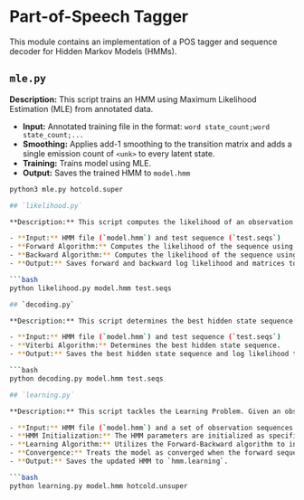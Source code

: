# Part-of-Speech Tagger
This module contains an implementation of a POS tagger and sequence decoder 
for Hidden Markov Models (HMMs).

## `mle.py`

**Description:** This script trains an HMM using Maximum Likelihood Estimation (MLE) from annotated data.

- **Input:** Annotated training file in the format: `word state_count;word state_count;...`
- **Smoothing:** Applies add-1 smoothing to the transition matrix and adds a single emission count of `<unk>` to every latent state.
- **Training:** Trains model using MLE.
- **Output:** Saves the trained HMM to `model.hmm`

```bash
python3 mle.py hotcold.super

## `likelihood.py`

**Description:** This script computes the likelihood of an observation sequence given an HMM.

- **Input:** HMM file (`model.hmm`) and test sequence (`test.seqs`)
- **Forward Algorithm:** Computes the likelihood of the sequence using the forward algorithm.
- **Backward Algorithm:** Computes the likelihood of the sequence using the backward algorithm.
- **Output:** Saves forward and backward log likelihood and matrices to `hmm.likelihood`

```bash
python likelihood.py model.hmm test.seqs

## `decoding.py`

**Description:** This script determines the best hidden state sequence for an observation sequence using the Viterbi algorithm.

- **Input:** HMM file (`model.hmm`) and test sequence (`test.seqs`)
- **Viterbi Algorithm:** Determines the best hidden state sequence.
- **Output:** Saves the best hidden state sequence and log likelihood to `hmm.decoding`

```bash
python decoding.py model.hmm test.seqs

## `learning.py`

**Description:** This script tackles the Learning Problem. Given an observation sequence and a set of possible hidden states, it learns the HMM parameters. For simplicity, the script takes in an observation sequence and an HMM initialized with parameters, which are then updated based on the corpus.

- **Input:** HMM file (`model.hmm`) and a set of observation sequences (e.g., `hotcold.unsuper`).
- **HMM Initialization:** The HMM parameters are initialized as specified.
- **Learning Algorithm:** Utilizes the Forward-Backward algorithm to infer the correct parameters for the given HMM based on the provided observations.
- **Convergence:** Treats the model as converged when the forward sequence probability fails to increase by more than 0.1 log likelihood over 3 iterations.
- **Output:** Saves the updated HMM to `hmm.learning`.

```bash
python learning.py model.hmm hotcold.unsuper

